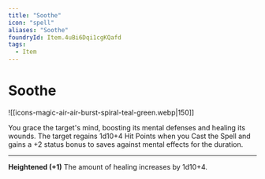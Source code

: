```yaml
---
title: "Soothe"
icon: "spell"
aliases: "Soothe"
foundryId: Item.4uBi6Dqi1cgKQafd
tags:
  - Item
---
```


# Soothe
![[icons-magic-air-air-burst-spiral-teal-green.webp|150]]

You grace the target's mind, boosting its mental defenses and healing its wounds. The target regains 1d10+4 Hit Points when you Cast the Spell and gains a +2 status bonus to saves against mental effects for the duration.

* * *

**Heightened (+1)** The amount of healing increases by 1d10+4.
